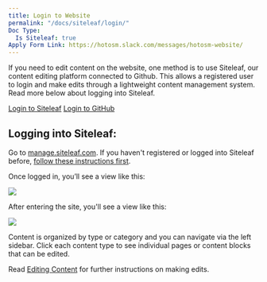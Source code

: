 ```yaml
---
title: Login to Website
permalink: "/docs/siteleaf/login/"
Doc Type:
  Is Siteleaf: true
Apply Form Link: https://hotosm.slack.com/messages/hotosm-website/
---
```


If you need to edit content on the website, one method is to use Siteleaf, our content editing platform connected to Github. This allows a registered user to login and make edits through a lightweight content management system. Read more below about logging into Siteleaf.

<a href="https://manage.siteleaf.com" class="btn btn-primary btn-lg btn-chevron">Login to Siteleaf</a>
<a href="https://github.com" class="btn btn-primary btn-lg btn-chevron">Login to GitHub</a>

## Logging into Siteleaf:

Go to [manage.siteleaf.com](https://manage.siteleaf.com). If you haven't registered or logged into Siteleaf before, [follow these instructions first](/docs/siteleaf/register).

Once logged in, you’ll see a view like this:

![](https://api.monosnap.com/rpc/file/download?id=imdcI6u3cpUbWs93XyrZMf0sSqCUci)

After entering the site, you'll see a view like this:

![](https://api.monosnap.com/rpc/file/download?id=qBUvMzmHlVknn59flb12DPlgJzmkwe)

Content is organized by type or category and you can navigate via the left sidebar. Click each content type to see individual pages or content blocks that can be edited. 

Read [Editing Content](/docs/siteleaf/edit-content/) for further instructions on making edits. 
